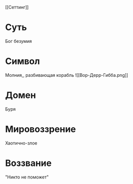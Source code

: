 [[Сеттинг]]
# Суть
Бог безумия
# Символ
Молния,, разбивающая корабль
![[Вор-Дерр-Гибба.png]]
# Домен
Буря
# Мировоззрение
Хаотично-злое
# Воззвание
"Никто не поможет"